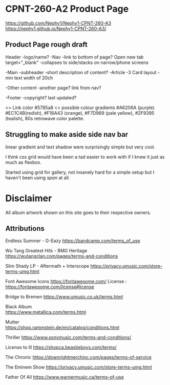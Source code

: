 # CPNT-260-A2 Product Page
https://github.com/Nephy1/Nephy1-CPNT-260-A3
https://nephy1.github.io/Nephy1-CPNT-260-A3/

## Product Page rough draft

Header
  -logo/name?
  -Nav
    -link to bottom of page? Open new tab target="_blank"
    -collapses to side/stacks on narrow/phone screens

-Main
  -subheader
  -short description of content?
-Article
  -3 Card layout
  -min text width of 20ch

-Other content
  -another page? link from nav?

-Footer
  -copyright? last updated?


<> Link color #5785a8
<> possible colour gradients #A6206A (purple) #EC1C4B(redish), #F16A43 (orange), #F7D969 (pale yellow), #2F9395 (tealish), 80s retrowave color palette.

## Struggling to make aside side nav bar
linear gradient and text shadow were surprisingly simple but very cool.

I think css grid would have been a tad easier to work with if I knew it just as much as flexbox.
 
 Started using grid for gallery, not insanely hard for a simple setup but I haven't been using *span* at all.

 

# Disclaimer
All album artwork shown on this site goes to their respective owners. 

## Attributions

Endless Summer - G-Eazy
https://bandcamp.com/terms_of_use

Wu Tang Greatest Hits - BMG Heritage
https://wutangclan.com/pages/terms-and-conditions

Slim Shady LP - Aftermath + Interscope
https://privacy.umusic.com/store-terms-umg.html

Font Awesome Icons 
https://fontawesome.com/
License : https://fontawesome.com/license#license

Bridge to Bremen 
https://www.umusic.co.uk/terms.html

Black Album  
https://www.metallica.com/terms.html

Mutter  
https://shop.rammstein.de/en/catalog/conditions.html

Thriller 
https://www.sonymusic.com/terms-and-conditions/

License to Ill 
https://shopca.beastieboys.com/terms/

The Chronic
https://downrightmerchinc.com/pages/terms-of-service

The Eminem Show
https://privacy.umusic.com/store-terms-umg.html

Father Of All
https://www.warnermusic.ca/terms-of-use
